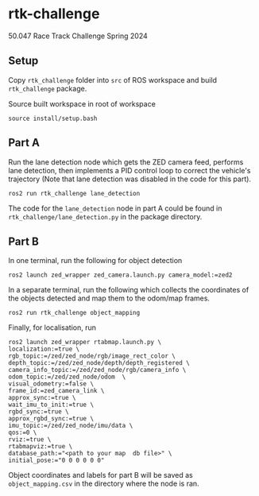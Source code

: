 # rtk-challenge
50.047 Race Track Challenge Spring 2024

## Setup
Copy `rtk_challenge` folder into `src` of ROS workspace and build `rtk_challenge` package.

Source built workspace in root of workspace
```
source install/setup.bash
```

## Part A

Run the lane detection node which gets the ZED camera feed, performs lane detection, then implements a PID control loop to correct the vehicle's trajectory (Note that lane detection was disabled in the code for this part). 
```
ros2 run rtk_challenge lane_detection
```

The code for the `lane_detection` node in part A could be found in `rtk_challenge/lane_detection.py` in the package directory.

## Part B

In one terminal, run the following for object detection
```
ros2 launch zed_wrapper zed_camera.launch.py camera_model:=zed2
```

In a separate terminal, run the following which collects the coordinates of the objects detected and map them to the odom/map frames. 
```
ros2 run rtk_challenge object_mapping
```

Finally, for localisation, run
```
ros2 launch zed_wrapper rtabmap.launch.py \
localization:=true \  
rgb_topic:=/zed/zed_node/rgb/image_rect_color \
depth_topic:=/zed/zed_node/depth/depth_registered \
camera_info_topic:=/zed/zed_node/rgb/camera_info \
odom_topic:=/zed/zed_node/odom  \
visual_odometry:=false \
frame_id:=zed_camera_link \
approx_sync:=true \
wait_imu_to_init:=true \
rgbd_sync:=true \
approx_rgbd_sync:=true \
imu_topic:=/zed/zed_node/imu/data \
qos:=0 \
rviz:=true \
rtabmapviz:=true \
database_path:="<path to your map  db file>" \
initial_pose:="0 0 0 0 0 0"
```

Object coordinates and labels for part B will be saved as `object_mapping.csv` in the directory where the node is ran.
